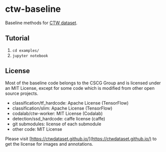# ctw-baseline

Baseline methods for [CTW dataset](https://ctwdataset.github.io/).

## Tutorial

 1. `cd examples/`
 2. `jupyter notebook`

## License

Most of the baseline code belongs to the CSCG Group and is licensed under an MIT License, except for some code which is modified from other open source projects.

 - classification/tf_hardcode: Apache License (TensorFlow)
 - classification/slim: Apache License (TensorFlow)
 - codalab/ctw-worker: MIT License (Codalab)
 - detection/ssd_hardcode: caffe license (caffe)
 - git submodules: license of each submodule
 - other code: MIT License

Please visit [https://ctwdataset.github.io/](https://ctwdataset.github.io/) to get the license for images and annotations.
